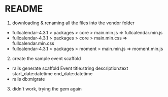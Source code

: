 # README

1. downloading & renaming all the files into the vendor folder
  - fullcalendar-4.3.1 > packages > core > main.min.js => fullcalendar.min.js
  - fullcalendar-4.3.1 > packages > core > main.min.css => fullcalendar.min.css
  - fullcalendar-4.3.1 > packages > moment > main.min.js => moment.min.js

2. create the sample event scaffold
  - rails generate scaffold Event title:string description:text start_date:datetime end_date:datetime
  - rails db:migrate

3. didn't work, trying the gem again
